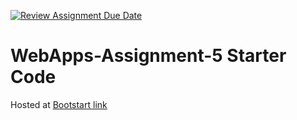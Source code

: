 [![Review Assignment Due Date](https://classroom.github.com/assets/deadline-readme-button-24ddc0f5d75046c5622901739e7c5dd533143b0c8e959d652212380cedb1ea36.svg)](https://classroom.github.com/a/7kKA03Up)
# WebApps-Assignment-5 Starter Code

Hosted at [Bootstart link]( https://44-563-webapps-f23.github.io/44563-webapps-f23-assignment5-Prameela2511/cities.html)
